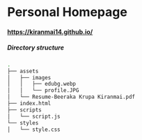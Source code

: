 # Personal Homepage
#### https://kiranmai14.github.io/

##### Directory structure
```bash
.
├── assets
│   ├── images
│   │   ├── edubg.webp
│   │   └── profile.JPG
│   └── Resume-Beeraka Krupa Kiranmai.pdf
├── index.html
├── scripts
│   └── script.js
└── styles
│   └── style.css
```
